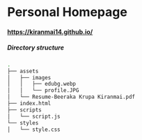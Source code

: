 # Personal Homepage
#### https://kiranmai14.github.io/

##### Directory structure
```bash
.
├── assets
│   ├── images
│   │   ├── edubg.webp
│   │   └── profile.JPG
│   └── Resume-Beeraka Krupa Kiranmai.pdf
├── index.html
├── scripts
│   └── script.js
└── styles
│   └── style.css
```
